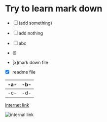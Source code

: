 # Try to learn mark down

- [ ] (add something)

- [ ] add nothing
 
- [ ] abc
- [x]
- [x]mark down file
- [x] readme file


|-a-|-b-|
|----|----|
|-c-|-d-|

[internet link](https://blog.plover.com/prog/git-ff-error.html)

![internal link](pics/images.jpeg)

